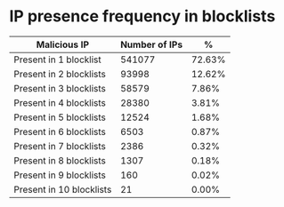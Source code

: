 # IP presence frequency in blocklists
| Malicious IP | Number of IPs | % |
|----|----|----|
| Present in 1 blocklist | 541077 | 72.63% |
| Present in 2 blocklists | 93998 | 12.62% |
| Present in 3 blocklists | 58579 | 7.86% |
| Present in 4 blocklists | 28380 | 3.81% |
| Present in 5 blocklists | 12524 | 1.68% |
| Present in 6 blocklists | 6503 | 0.87% |
| Present in 7 blocklists | 2386 | 0.32% |
| Present in 8 blocklists | 1307 | 0.18% |
| Present in 9 blocklists | 160 | 0.02% |
| Present in 10 blocklists | 21 | 0.00% |
